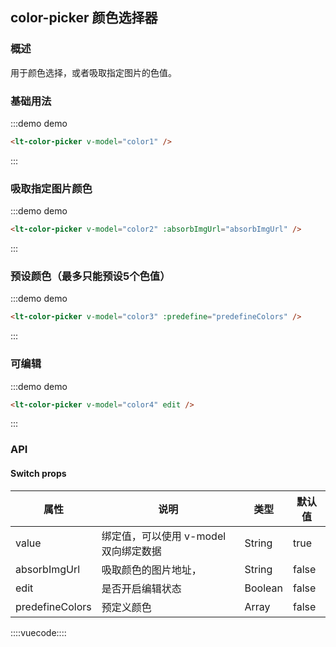 ## color-picker 颜色选择器

### 概述

用于颜色选择，或者吸取指定图片的色值。

### 基础用法

:::demo demo
```html
<lt-color-picker v-model="color1" />

```
:::

### 吸取指定图片颜色

:::demo demo
```html
<lt-color-picker v-model="color2" :absorbImgUrl="absorbImgUrl" />

```
:::

### 预设颜色（最多只能预设5个色值）

:::demo demo
```html
<lt-color-picker v-model="color3" :predefine="predefineColors" />

```
:::

### 可编辑

:::demo demo
```html
<lt-color-picker v-model="color4" edit />

```
:::

### API

#### Switch props

属性|说明|类型|默认值
---|---|---|---
value|绑定值，可以使用 v-model 双向绑定数据|String|true
absorbImgUrl|吸取颜色的图片地址，|String|false
edit|是否开启编辑状态|Boolean|false
predefineColors|预定义颜色|Array|false

::::vuecode::::
<script>
export default {
  data() {
    return {
        color1: '#D5E4D1',
        color2: '#D5E4D1',
        color3: '#D5E4D1',
        color4: '#D5E4D1',
        absorbImgUrl: 'https://imgpub.chuangkit.com/designTemplate/2018/09/17/436330385_thumb?v=1587524880000&x-oss-process=image/resize,w_600/format,png',
        predefineColors: [
            '#581ab1',
            '#1ab192',
            '#b1941a',
            '#000000',
            '#fb0000',
        ],
    }
  }
}
</script>